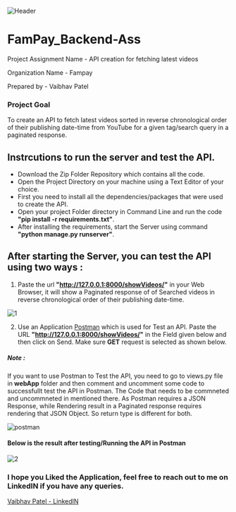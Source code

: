 ![Header](https://user-images.githubusercontent.com/72696677/146715701-51533be6-5767-4783-94b1-6b8be50dc9be.png)


# FamPay_Backend-Ass

Project Assignment Name - API creation for fetching latest videos

Organization Name - Fampay

Prepared by - Vaibhav Patel

### Project Goal

To create an API to fetch latest videos sorted in reverse chronological order of their publishing date-time from YouTube for a given tag/search query in a paginated response.


## Instrcutions to run the server and test the API.

+ Download the Zip Folder Repository which contains all the code.
+ Open the Project Directory on your machine using a Text Editor of your choice.
+ First you need to install all the dependencies/packages that were used to create the API.
+ Open your project Folder directory in Command Line and run the code **"pip install -r requirements.txt"**.
+ After installing the requirements, start the Server using command **"python manage.py runserver"**.

## After starting the Server, you can test the API using two ways : 

1) Paste the url **"http://127.0.0.1:8000/showVideos/"** in your Web Browser, it will show a Paginated response of of Searched videos in reverse chronological order of their publishing date-time.

![1](https://user-images.githubusercontent.com/72696677/146721527-0e712444-a1ea-4b9e-9686-bd00bf43f3d1.png)

2) Use an Application [Postman](https://www.postman.com/) which is used for Test an API. Paste the URL **"http://127.0.0.1:8000/showVideos/"** in the Field given below and then click on Send. Make sure **GET** request is selected as shown below.

##### Note :
If you want to use Postman to Test the API, you need to go to views.py file in **webApp** folder and then comment and uncomment some code to successfullt test the API in Postman. The Code that needs to be commneted and uncommneted in mentioned there. As Postman requires a JSON Response, while Rendering result in a Paginated response requires rendering that JSON Object. So return type is different for both. 

![postman](https://user-images.githubusercontent.com/72696677/146718877-9946713b-240e-479a-a236-7485f8ecadef.png)

#### Below is the result after testing/Running the API in Postman

![2](https://user-images.githubusercontent.com/72696677/146721543-6ff69cbe-9e26-482b-8bf5-e85537c8fed3.png)

### I hope you Liked the Application, feel free to reach out to me on LinkedIN if you have any queries.

[Vaibhav Patel - LinkedIN](https://www.linkedin.com/in/vaibhavpatel19/)

